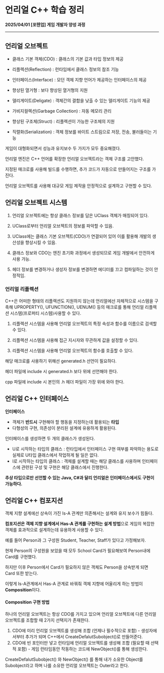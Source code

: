 # 언리얼 C++ 학습 정리

**2025/04/01 [포텐업] 게임 개발자 양성 과정**

---

## 언리얼 오브젝트

* 클래스 기본 객체(CDO) : 클래스의 기본 값과 타입 정보의 제공

* 리플렉션(Reflection) : 런타임에서 클래스 정보의 참조 기능

* 인터페이스(Interface) : 모던 객체 지향 언어가 제공하는 인터페이스의 제공

* 향상된 열거형 : 보다 향상된 열거형의 지원
* 델리게이트(Deligate) : 객체간의 결합을 낮출 수 있는 델리게이트 기능의 제공
* 가비지컬렉션(Garbage Collection) : 자동 메모리 관리
* 향상된 구조체(Struct) : 리플렉션이 가능한 구조체의 지원
* 직렬화(Serialization) : 객체 정보를 바이트 스트림으로 저장, 전송, 불러들이는 기능



게임이 대형화되면서 성능과 유지보수 두 가지가 모두 중요해졌다.

언리얼 엔진은 C++ 언어를 확장한 언리얼 오브젝트라는 객체 구조를 고안했다.

지정된 매크로를 사용해 빌드를 수행하면, 추가 코드가 자동으로 만들어지는 구조를 가진다.

언리얼 오브젝트를 사용해 대규모 게임 제작을 안정적으로 설계하고 구현할 수 있다.



## 언리얼 오브젝트 시스템

1. 언리얼 오브젝트에는 항상 클래스 정보를 담은 UClass 객체가 매칭되어 있다.

2. UClass로부터 언리얼 오브젝트의 정보를 파악할 수 있음.

3. UClass에는 클래스 기본 오브젝트(CDO)가 연결되어 있어 이를 활용해 개발의 생산성을 향상시킬 수 있음.

4. 클래스 정보와 CDO는 엔진 초기화 과정에서 생성되므로 게임 개발에서 안전하게 사용 가능.

5. 헤더 정보를 변경하거나 생성자 정보를 변경하면 에디터를 끄고 컴파일하는 것이 안정적임.



### 언리얼 리플렉션

C++은 어떠한 형태의 리플렉션도 지원하지 않는데 언리얼에선 자체적으로 시스템을 구축해 UPROPERTY(), UFUNCTION(), UENUM() 등의 매크로를 통해 언리얼 리플렉션 시스템(프로퍼티 시스템)사용할 수 있다.

1. 리플렉션 시스템을 사용해 언리얼 오브젝트의 특정 속성과 함수를 이름으로 검색할 수 있다.

2. 리플렉션 시스템을 사용해 접근 지시자와 무관하게 값을 설정할 수 있다.

3. 리플렉션 시스템을 사용해 언리얼 오브젝트의 함수를 호출할 수 있다.

해당 매크로를 사용하기 위해선 generated.h 선언이 필요하다.

헤더 파일에 include 시 generated.h 보다 위에 선언해야 한다.

cpp 파일에 include 시 본인의 .h 헤더 파일이 가장 위에 와야 한다.



## 언리얼 C++ 인터페이스

**인터페이스**

* 객체가 **반드시** 구현해야 할 행동을 지정하는데 활용되는 **타입**
* 다형성의 구현, 의존성이 분리된 설계에 유용하게 활용된다.



인터페이스를 생성하면 두 개의 클래스가 생성된다.

* U로 시작하는 타입의 클래스 : 런타입에서 인터페이스 구현 여부를 파악하는 용도로 실제로 U타입 클래스에서 작업하게 될 일은 없다.
* I로 시작하는 타입의 클래스 : 객체를 설계할 때는 해당 클래스를 사용하며 인터페이스에 관련된 구성 및 구현은 해당 클래스에서 진행한다.



**추상 타입으로만 선언할 수 있는 Java, C#과 달리 언리얼은 인터페이스에서도 구현이 가능하다.**



## 언리얼 C++ 컴포지션

객체 지향 설계에선 상속이 가진 Is-A 관계만 의존해서는 설계와 유지 보수가 힘들다. 

**컴포지션은 객체 지향 설계에서 Has-A 관계를 구현하는 설계 방법**으로 게임의 복잡한 객체를 효과적으로 설계하는데 유용하게 사용할 수 있다.



예를 들어 Person과 그 구성원 Student, Teacher, Staff가 있다고 가정해보자.

현재 Person의 구성원을 보았을 때 모두 School Card가 필요해보여 Person내에 Card를 구현했다.

하지만 이후 Person에서 Card가 필요하지 않은 객체도 Person을 상속받게 되면 Card 또한 받는다.

이렇게 Is-A관계에서 Has-A 관계로 바꿔줘 객체 지향에 어울리게 하는 방법이 **Composition**이다.



#### Composition 구현 방법

하나의 언리얼 오브젝트는 항상 CDO를 가지고 있으며 언리얼 오브젝트에 다른 언리얼 오브젝트를 조합할 때 2가지 선택지가 존재한다.

1. CDO에 미리 언리얼 오브젝트를 생성해 조합 (언제나 필수적으로 포함) - 생성자에서부터 추가가 되며 C++에서 CreateDefalutSubobject()로 만들어준다.
2. CDO에 빈 포인터만 넣고 런타임에 언리얼 오브젝트를 생성해 조합 (필요할 때 선택적 포함) - 게임 런타임동안 작동하는 코드에 NewObject()를 통해 생성한다.

CreateDefalutSubobject() 와 NewObject() 를 통해 내가 소유한 Object를 Subobject라고 하며 나를 소유한 언리얼 오브젝트는 Outer라고 한다.
